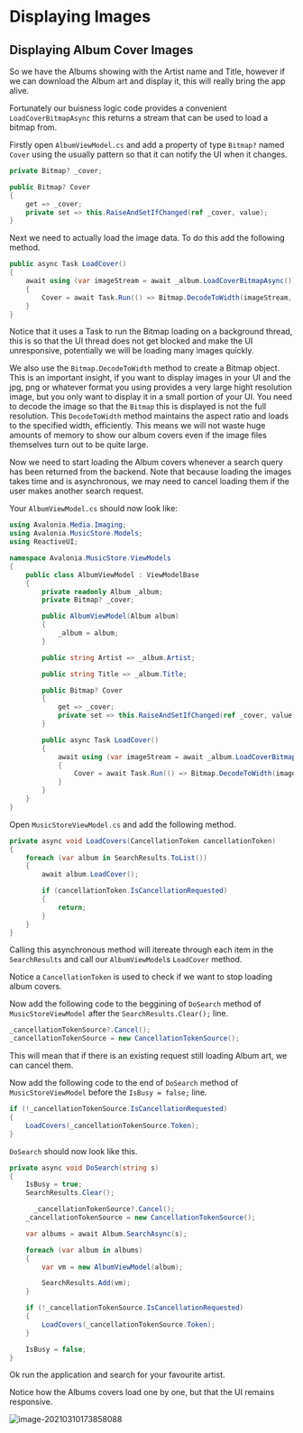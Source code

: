 # Displaying Images

## Displaying Album Cover Images <a id="displaying-album-cover-images"></a>

So we have the Albums showing with the Artist name and Title, however if we can download the Album art and display it, this will really bring the app alive.

Fortunately our buisness logic code provides a convenient `LoadCoverBitmapAsync` this returns a stream that can be used to load a bitmap from.

Firstly open `AlbumViewModel.cs` and add a property of type `Bitmap?` named `Cover` using the usually pattern so that it can notify the UI when it changes.

```csharp
private Bitmap? _cover;

public Bitmap? Cover
{
    get => _cover;
    private set => this.RaiseAndSetIfChanged(ref _cover, value);
}
```

Next we need to actually load the image data. To do this add the following method.

```csharp
public async Task LoadCover()
{
    await using (var imageStream = await _album.LoadCoverBitmapAsync())
    {
        Cover = await Task.Run(() => Bitmap.DecodeToWidth(imageStream, 400));
    }
}
```

Notice that it uses a Task to run the Bitmap loading on a background thread, this is so that the UI thread does not get blocked and make the UI unresponsive, potentially we will be loading many images quickly.

We also use the `Bitmap.DecodeToWidth` method to create a Bitmap object. This is an important insight, if you want to display images in your UI and the jpg, png or whatever format you using provides a very large hight resolution image, but you only want to display it in a small portion of your UI. You need to decode the image so that the `Bitmap` this is displayed is not the full resolution. This `DecodeToWidth` method maintains the aspect ratio and loads to the specified width, efficiently. This means we will not waste huge amounts of memory to show our album covers even if the image files themselves turn out to be quite large.

Now we need to start loading the Album covers whenever a search query has been returned from the backend. Note that because loading the images takes time and is asynchronous, we may need to cancel loading them if the user makes another search request.

Your `AlbumViewModel.cs` should now look like:

```csharp
using Avalonia.Media.Imaging;
using Avalonia.MusicStore.Models;
using ReactiveUI;

namespace Avalonia.MusicStore.ViewModels
{
    public class AlbumViewModel : ViewModelBase
    {
        private readonly Album _album;
        private Bitmap? _cover;

        public AlbumViewModel(Album album)
        {
            _album = album;
        }

        public string Artist => _album.Artist;

        public string Title => _album.Title;

        public Bitmap? Cover
        {
            get => _cover;
            private set => this.RaiseAndSetIfChanged(ref _cover, value);
        }

        public async Task LoadCover()
        {
            await using (var imageStream = await _album.LoadCoverBitmapAsync())
            {
                Cover = await Task.Run(() => Bitmap.DecodeToWidth(imageStream, 400));
            }
        }
    }
}
```

Open `MusicStoreViewModel.cs` and add the following method.

```csharp
private async void LoadCovers(CancellationToken cancellationToken)
{
    foreach (var album in SearchResults.ToList())
    {
        await album.LoadCover();

        if (cancellationToken.IsCancellationRequested)
        {
            return;
        }
    }
}
```

Calling this asynchronous method will itereate through each item in the `SearchResults` and call our `AlbumViewModel`s `LoadCover` method.

Notice a `CancellationToken` is used to check if we want to stop loading album covers.

Now add the following code to the beggining of `DoSearch` method of `MusicStoreViewModel` after the `SearchResults.Clear();` line.

```csharp
_cancellationTokenSource?.Cancel();
_cancellationTokenSource = new CancellationTokenSource();
```

This will mean that if there is an existing request still loading Album art, we can cancel them.

Now add the following code to the end of `DoSearch` method of `MusicStoreViewModel` before the `IsBusy = false;` line.

```csharp
if (!_cancellationTokenSource.IsCancellationRequested)
{
    LoadCovers(_cancellationTokenSource.Token);
}
```

`DoSearch` should now look like this.

```csharp
private async void DoSearch(string s)
{
    IsBusy = true;
    SearchResults.Clear();

      _cancellationTokenSource?.Cancel();
    _cancellationTokenSource = new CancellationTokenSource();

    var albums = await Album.SearchAsync(s);

    foreach (var album in albums)
    {
        var vm = new AlbumViewModel(album);

        SearchResults.Add(vm);
    }

    if (!_cancellationTokenSource.IsCancellationRequested)
    {
        LoadCovers(_cancellationTokenSource.Token);
    }

    IsBusy = false;
}
```

Ok run the application and search for your favourite artist.

Notice how the Albums covers load one by one, but that the UI remains responsive.

![image-20210310173858088](http://avaloniaui.net/docs/advanced-tutorial/images/image-20210310173858088.png)

